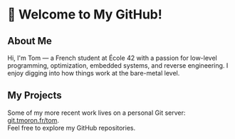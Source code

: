 # 👋 Welcome to My GitHub!

## About Me
Hi, I'm Tom — a French student at École 42 with a passion for low-level programming, optimization, embedded systems, and reverse engineering. I enjoy digging into how things work at the bare-metal level.

## My Projects
Some of my more recent work lives on a personal Git server: [git.tmoron.fr/tom](https://git.tmoron.fr/tom).  
Feel free to explore my GitHub repositories.
